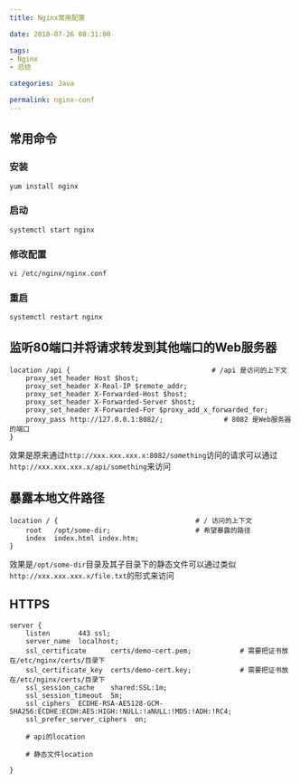 ```yaml
---
title: Nginx常用配置

date: 2018-07-26 08:31:00

tags:
- Nginx
- 总结

categories: Java

permalink: nginx-conf
---
```




## 常用命令

### 安装

~~~shell
yum install nginx
~~~

### 启动

~~~shell
systemctl start nginx
~~~

### 修改配置

~~~shell
vi /etc/nginx/nginx.conf
~~~

### 重启

~~~shell
systemctl restart nginx
~~~



## 监听80端口并将请求转发到其他端口的Web服务器

~~~nginx
location /api {									  # /api 是访问的上下文
    proxy_set_header Host $host;
    proxy_set_header X-Real-IP $remote_addr;
    proxy_set_header X-Forwarded-Host $host;
    proxy_set_header X-Forwarded-Server $host;
    proxy_set_header X-Forwarded-For $proxy_add_x_forwarded_for;
    proxy_pass http://127.0.0.1:8082/;               # 8082 是Web服务器的端口
}
~~~

效果是原来通过`http://xxx.xxx.xxx.x:8082/something`访问的请求可以通过`http://xxx.xxx.xxx.x/api/something`来访问



## 暴露本地文件路径

~~~nginx
location / {                                  # / 访问的上下文
    root   /opt/some-dir;                     # 希望暴露的路径
    index  index.html index.htm;
}
~~~

效果是`/opt/some-dir`目录及其子目录下的静态文件可以通过类似`http://xxx.xxx.xxx.x/file.txt`的形式来访问



## HTTPS

~~~nginx
server {
    listen       443 ssl;
    server_name  localhost;
    ssl_certificate      certs/demo-cert.pem;            # 需要把证书放在/etc/nginx/certs/目录下
    ssl_certificate_key  certs/demo-cert.key;            # 需要把证书放在/etc/nginx/certs/目录下
    ssl_session_cache    shared:SSL:1m;
    ssl_session_timeout  5m;
    ssl_ciphers  ECDHE-RSA-AES128-GCM-SHA256:ECDHE:ECDH:AES:HIGH:!NULL:!aNULL:!MD5:!ADH:!RC4;
    ssl_prefer_server_ciphers  on;

    # api的location

    # 静态文件location

}
~~~